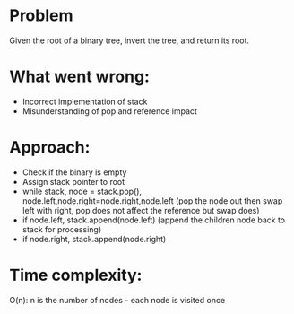 # Problem
Given the root of a binary tree, invert the tree, and return its root.

# What went wrong:
- Incorrect implementation of stack
- Misunderstanding of pop and reference impact

# Approach:
- Check if the binary is empty
- Assign stack pointer to root
- while stack, node = stack.pop(), node.left,node.right=node.right,node.left (pop the node out then swap left with right, pop does not affect the reference but swap does)
- if node.left, stack.append(node.left) (append the children node back to stack for processing)
- if node.right, stack.append(node.right)

# Time complexity:
O(n): n is the number of nodes - each node is visited once